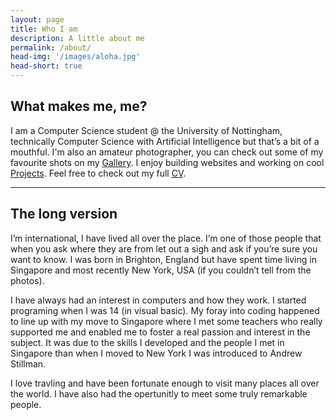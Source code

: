 ```yaml
---
layout: page
title: Who I am
description: A little about me
permalink: /about/
head-img: '/images/aloha.jpg'
head-short: true
---
```



## What makes me, me?

I am a Computer Science student @ the University of Nottingham, technically Computer Science with Artificial Intelligence but that’s a bit of a mouthful.
I'm also an amateur photographer, you can check out some of my favourite shots on my [Gallery][gallery].
I enjoy building websites and working on cool [Projects][projects].
Feel free to check out my full [CV](/docs/cv.pdf).


---

## The long version

I’m international, I have lived all over the place. I’m one of those people that when you ask where they are from let out a sigh and ask if you’re sure you want to know. I was born in Brighton, England but have spent time living in Singapore and most recently New York, USA (if you couldn’t tell from the photos).

I have always had an interest in computers and how they work. I started programing when I was 14 (in visual basic). My foray into coding happened to line up with my move to Singapore where I met some teachers who really supported me and enabled me to foster a real passion and interest in the subject. It was due to the skills I developed and the people I met in Singapore than when I moved to New York I was introduced to Andrew Stillman.


I love travling and have been fortunate enough to visit many places all over the world. I have also had the opertunitly to meet some truly remarkable people.

[autoCrat]: https://chrome.google.com/webstore/detail/autocrat/ppgnklghfnlijoafjjkpoakpjjpdkgdj?hl=en-US "Sheets add-on"
[ttny]: projects/teentech "TeenTech NY"
[gallery]: /gallery "My Photos"
[projects]: /projects "My Projects"
